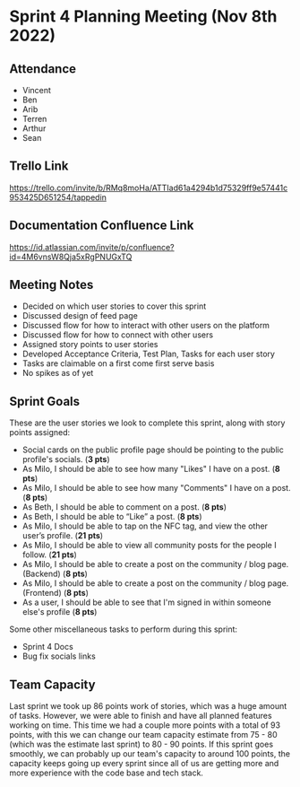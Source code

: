 # Sprint 4 Planning Meeting (Nov 8th 2022)

## Attendance

- Vincent
- Ben
- Arib
- Terren
- Arthur
- Sean

## Trello Link

<https://trello.com/invite/b/RMq8moHa/ATTIad61a4294b1d75329ff9e57441c953425D651254/tappedin>

## Documentation Confluence Link

<https://id.atlassian.com/invite/p/confluence?id=4M6vnsW8Qja5xRgPNUGxTQ>

## Meeting Notes

- Decided on which user stories to cover this sprint
- Discussed design of feed page
- Discussed flow for how to interact with other users on the platform
- Discussed flow for how to connect with other users
- Assigned story points to user stories
- Developed Acceptance Criteria, Test Plan, Tasks for each user story
- Tasks are claimable on a first come first serve basis
- No spikes as of yet
  
## Sprint Goals

These are the user stories we look to complete this sprint, along with story points assigned:

- Social cards on the public profile page should be pointing to the public profile's socials. (**3 pts**)
- As Milo, I should be able to see how many "Likes" I have on a post. (**8 pts**)
- As Milo, I should be able to see how many "Comments" I have on a post. (**8 pts**)
- As Beth, I should be able to comment on a post. (**8 pts**)
- As Beth, I should be able to “Like” a post. (**8 pts**)
- As Milo, I should be able to tap on the NFC tag, and view the other user’s profile. (**21 pts**)
- As Milo, I should be able to view all community posts for the people I follow. (**21 pts**)
- As Milo, I should be able to create a post on the community / blog page. (Backend) (**8 pts**)
- As Milo, I should be able to create a post on the community / blog page. (Frontend) (**8 pts**)
- As a user, I should be able to see that I'm signed in within someone else's profile (**8 pts**)

Some other miscellaneous tasks to perform during this sprint:

- Sprint 4 Docs
- Bug fix socials links

## Team Capacity

Last sprint we took up 86 points work of stories, which was a huge amount of tasks. However, we were able to finish and have all planned features working on time.
This time we had a couple more points with a total of 93 points, with this we can change our team capacity estimate from 75 - 80 (which was the estimate last sprint) to 80 - 90 points.  If this sprint goes smoothly, we can probably up our team's capacity to around 100 points, the capacity keeps going up every sprint since all of us are getting more and more experience with the code base and tech stack.

